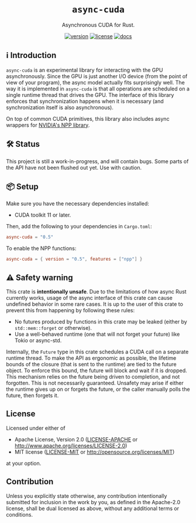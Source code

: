 <h1 align="center">
  <code>async-cuda</code>
</h1>
<p align="center">Asynchronous CUDA for Rust.</p>
<div align="center">

[![version](https://img.shields.io/crates/v/async-cuda)](https://crates.io/crates/async-cuda)
[![license](https://img.shields.io/crates/l/async-cuda)](#license)
[![docs](https://img.shields.io/docsrs/async-cuda)](https://docs.rs/async-cuda)

</div>

## ℹ️ Introduction

`async-cuda` is an experimental library for interacting with the GPU asynchronously. Since the GPU
is just another I/O device (from the point of view of your program), the async model actually fits
surprisingly well. The way it is implemented in `async-cuda` is that all operations are scheduled on
a single runtime thread that drives the GPU. The interface of this library enforces that
synchronization happens when it is necessary (and synchronization itself is also asynchronous).

On top of common CUDA primitives, this library also includes async wrappers for
[NVIDIA's NPP library](https://developer.nvidia.com/npp).

## 🛠 S️️tatus

This project is still a work-in-progress, and will contain bugs. Some parts of the API have not
been flushed out yet. Use with caution.

## 📦 Setup

Make sure you have the necessary dependencies installed:

* CUDA toolkit 11 or later.

Then, add the following to your dependencies in `Cargo.toml`:

```toml
async-cuda = "0.5"
```

To enable the NPP functions:

```toml
async-cuda = { version = "0.5", features = ["npp"] }
```

## ⚠️ Safety warning

This crate is **intentionally unsafe**. Due to the limitations of how async Rust currently works,
usage of the async interface of this crate can cause undefined behavior in some rare cases. It is up
to the user of this crate to prevent this from happening by following these rules:

* No futures produced by functions in this crate may be leaked (either by `std::mem::forget` or
  otherwise).
* Use a well-behaved runtime (one that will not forget your future) like Tokio or async-std.

Internally, the `Future` type in this crate schedules a CUDA call on a separate runtime thread. To
make the API as ergonomic as possible, the lifetime bounds of the closure (that is sent to the
runtime) are tied to the future object. To enforce this bound, the future will block and wait if it
is dropped. This mechanism relies on the future being driven to completion, and not forgotten. This
is not necessarily guaranteed. Unsafety may arise if either the runtime gives up on or forgets the
future, or the caller manually polls the future, then forgets it.

## License

Licensed under either of

 * Apache License, Version 2.0
   ([LICENSE-APACHE](LICENSE-APACHE) or http://www.apache.org/licenses/LICENSE-2.0)
 * MIT license
   ([LICENSE-MIT](LICENSE-MIT) or http://opensource.org/licenses/MIT)

at your option.

## Contribution

Unless you explicitly state otherwise, any contribution intentionally submitted
for inclusion in the work by you, as defined in the Apache-2.0 license, shall be
dual licensed as above, without any additional terms or conditions.